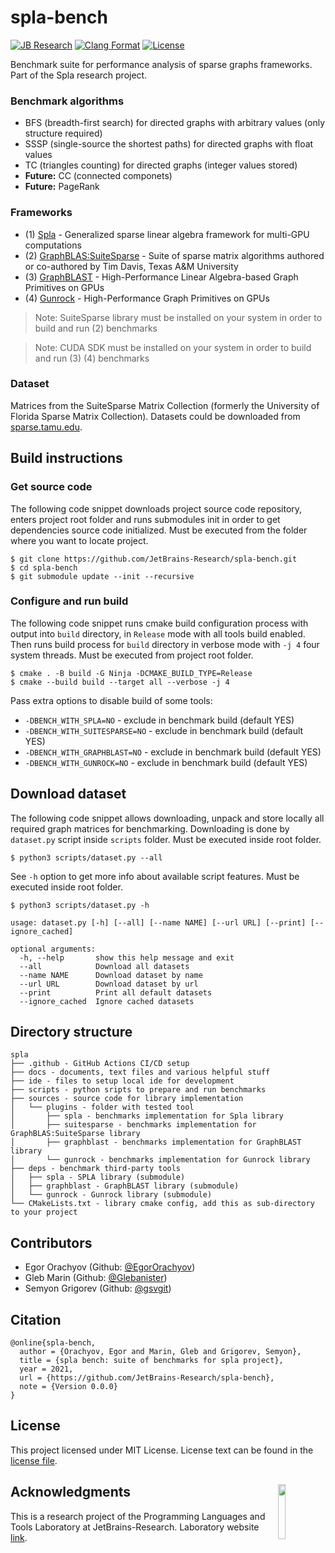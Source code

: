 # spla-bench

[![JB Research](https://jb.gg/badges/research-flat-square.svg)](https://research.jetbrains.org/)
[![Clang Format](https://github.com/JetBrains-Research/spla-bench/actions/workflows/clang-format.yml/badge.svg?branch=main)](https://github.com/JetBrains-Research/spla-bench/actions/workflows/clang-format.yml)
[![License](https://img.shields.io/badge/license-MIT-blue)](https://github.com/JetBrains-Research/spla-bench/blob/master/LICENSE.md)

Benchmark suite for performance analysis of sparse graphs frameworks.
Part of the Spla research project.

### Benchmark algorithms

- BFS (breadth-first search) for directed graphs with arbitrary values (only structure required)
- SSSP (single-source the shortest paths) for directed graphs with float values
- TC (triangles counting) for directed graphs (integer values stored)
- **Future:** CC (connected componets)
- **Future:** PageRank

### Frameworks

- (1) [Spla](https://github.com/JetBrains-Research/spla) - Generalized sparse linear algebra framework for multi-GPU computations
- (2) [GraphBLAS:SuiteSparse](https://github.com/DrTimothyAldenDavis/SuiteSparse) - Suite of sparse matrix algorithms authored or co-authored by Tim Davis, Texas A&M University
- (3) [GraphBLAST](https://github.com/gunrock/graphblast) - High-Performance Linear Algebra-based Graph Primitives on GPUs
- (4) [Gunrock](https://github.com/gunrock/gunrock) - High-Performance Graph Primitives on GPUs

> Note: SuiteSparse library must be installed on your system in order to build and run (2) benchmarks

> Note: CUDA SDK must be installed on your system in order to build and run (3) (4) benchmarks

### Dataset

Matrices from the SuiteSparse Matrix Collection (formerly the University of Florida Sparse Matrix Collection).
Datasets could be downloaded from [sparse.tamu.edu](https://sparse.tamu.edu/).

## Build instructions

### Get source code

The following code snippet downloads project source code repository, enters project root folder
and runs submodules init in order to get dependencies source code initialized.
Must be executed from the folder where you want to locate project.

```shell
$ git clone https://github.com/JetBrains-Research/spla-bench.git
$ cd spla-bench
$ git submodule update --init --recursive
```

### Configure and run build

The following code snippet runs cmake build configuration process
with output into `build` directory, in `Release` mode with all tools build enabled.
Then runs build process for `build` directory in verbose mode with `-j 4` four system threads.
Must be executed from project root folder.

```shell
$ cmake . -B build -G Ninja -DCMAKE_BUILD_TYPE=Release
$ cmake --build build --target all --verbose -j 4
```

Pass extra options to disable build of some tools:
 - `-DBENCH_WITH_SPLA=NO` - exclude <spla> in benchmark build (default YES)
 - `-DBENCH_WITH_SUITESPARSE=NO` - exclude <suitesparse> in benchmark build (default YES)
 - `-DBENCH_WITH_GRAPHBLAST=NO` - exclude <graphblast> in benchmark build (default YES)
 - `-DBENCH_WITH_GUNROCK=NO` - exclude <gunrock> in benchmark build (default YES)

## Download dataset

The following code snippet allows downloading, unpack and store locally all required
graph matrices for benchmarking. Downloading is done by `dataset.py` script inside `scripts` folder.
Must be executed inside root folder.

```shell
$ python3 scripts/dataset.py --all
```

See `-h` option to get more info about available script features.
Must be executed inside root folder.

```shell
$ python3 scripts/dataset.py -h

usage: dataset.py [-h] [--all] [--name NAME] [--url URL] [--print] [--ignore_cached]

optional arguments:
  -h, --help       show this help message and exit
  --all            Download all datasets
  --name NAME      Download dataset by name
  --url URL        Download dataset by url
  --print          Print all default datasets
  --ignore_cached  Ignore cached datasets
```

## Directory structure

```
spla
├── .github - GitHub Actions CI/CD setup 
├── docs - documents, text files and various helpful stuff
├── ide - files to setup local ide for development 
├── scripts - python sripts to prepare and run benchmarks
├── sources - source code for library implementation
│   └── plugins - folder with tested tool
│       ├── spla - benchmarks implementation for Spla library
│       ├── suitesparse - benchmarks implementation for GraphBLAS:SuiteSparse library 
│       ├── graphblast - benchmarks implementation for GraphBLAST library
│       └── gunrock - benchmarks implementation for Gunrock library
├── deps - benchmark third-party tools
│   ├── spla - SPLA library (submodule)
│   ├── graphblast - GraphBLAST library (submodule)
│   └── gunrock - Gunrock library (submodule)
└── CMakeLists.txt - library cmake config, add this as sub-directory to your project
```

## Contributors

- Egor Orachyov (Github: [@EgorOrachyov](https://github.com/EgorOrachyov))
- Gleb Marin (Github: [@Glebanister](https://github.com/Glebanister))
- Semyon Grigorev (Github: [@gsvgit](https://github.com/gsvgit))

## Citation

```ignorelang
@online{spla-bench,
  author = {Orachyov, Egor and Marin, Gleb and Grigorev, Semyon},
  title = {spla bench: suite of benchmarks for spla project},
  year = 2021,
  url = {https://github.com/JetBrains-Research/spla-bench},
  note = {Version 0.0.0}
}
```

## License

This project licensed under MIT License. License text can be found in the
[license file](https://github.com/JetBrains-Research/spla-bench/blob/master/LICENSE.md).

## Acknowledgments <img align="right" width="15%" src="https://github.com/JetBrains-Research/spla-bench/raw/main/docs/logos/jetbrains-logo.png?raw=true&sanitize=true">

This is a research project of the Programming Languages and Tools Laboratory
at JetBrains-Research. Laboratory website [link](https://research.jetbrains.org/groups/plt_lab/).
